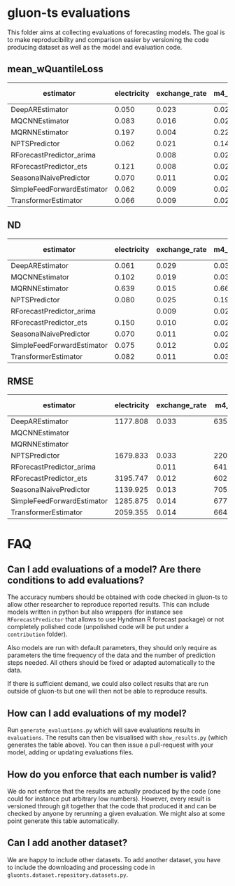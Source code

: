 # gluon-ts evaluations

This folder aims at collecting evaluations of forecasting models. The goal is to make reproducibility and comparison easier by versioning the code producing dataset as well as the model and evaluation code.

## mean_wQuantileLoss

estimator | electricity | exchange_rate | m4_daily | m4_hourly | m4_monthly | m4_quarterly | m4_weekly | m4_yearly | solar-energy | traffic
---- | ---- | ---- | ---- | ---- | ---- | ---- | ---- | ---- | ---- | ----
DeepAREstimator | 0.050 | 0.023 | 0.025 | 0.033 | 0.115 | 0.087 | 0.048 | 0.128 | 0.398 | 0.126
MQCNNEstimator | 0.083 | 0.016 | 0.027 | 0.065 | 0.124 | 0.089 | 0.059 | 0.122 | 0.551 | 0.272
MQRNNEstimator | 0.197 | 0.004 | 0.222 | 0.298 | 0.209 | 0.326 | 0.104 | 0.328 | 0.164 | 0.087
NPTSPredictor | 0.062 | 0.021 | 0.145 | 0.048 | 0.233 | 0.255 | 0.296 | 0.355 | 0.826 | 0.180
RForecastPredictor_arima |  | 0.008 | 0.024 | 0.040 |  | 0.080 | 0.050 | 0.124 | 1.153 |
RForecastPredictor_ets | 0.121 | 0.008 | 0.023 | 0.043 | 0.099 | 0.079 | 0.051 | 0.126 | 1.778 | 0.373
SeasonalNaivePredictor | 0.070 | 0.011 | 0.028 | 0.048 | 0.146 | 0.119 | 0.063 | 0.161 | 1.000 | 0.251
SimpleFeedForwardEstimator | 0.062 | 0.009 | 0.023 | 0.044 | 0.116 | 0.088 | 0.051 | 0.132 | 0.435 | 0.212
TransformerEstimator | 0.066 | 0.009 | 0.027 | 0.035 | 0.136 | 0.105 | 0.083 | 0.160 | 0.432 | 0.132

## ND

estimator | electricity | exchange_rate | m4_daily | m4_hourly | m4_monthly | m4_quarterly | m4_weekly | m4_yearly | solar-energy | traffic
---- | ---- | ---- | ---- | ---- | ---- | ---- | ---- | ---- | ---- | ----
DeepAREstimator | 0.061 | 0.029 | 0.030 | 0.042 | 0.125 | 0.102 | 0.060 | 0.152 | 0.490 | 0.150
MQCNNEstimator | 0.102 | 0.019 | 0.032 | 0.086 | 0.132 | 0.103 | 0.065 | 0.146 | 0.666 | 0.310
MQRNNEstimator | 0.639 | 0.015 | 0.662 | 0.906 | 0.660 | 0.981 | 0.345 | 0.987 | 0.702 | 0.334
NPTSPredictor | 0.080 | 0.025 | 0.191 | 0.063 | 0.293 | 0.334 | 0.387 | 0.442 | 1.031 | 0.225
RForecastPredictor_arima |  | 0.009 | 0.029 | 0.053 |  | 0.097 | 0.060 | 0.148 | 1.150 |
RForecastPredictor_ets | 0.150 | 0.010 | 0.027 | 0.054 | 0.120 | 0.095 | 0.061 | 0.149 | 1.364 | 0.385
SeasonalNaivePredictor | 0.070 | 0.011 | 0.028 | 0.048 | 0.146 | 0.119 | 0.063 | 0.161 | 1.000 | 0.251
SimpleFeedForwardEstimator | 0.075 | 0.012 | 0.028 | 0.055 | 0.126 | 0.104 | 0.060 | 0.158 | 0.520 | 0.251
TransformerEstimator | 0.082 | 0.011 | 0.032 | 0.043 | 0.150 | 0.128 | 0.098 | 0.193 | 0.534 | 0.159

## RMSE

estimator | electricity | exchange_rate | m4_daily | m4_hourly | m4_monthly | m4_quarterly | m4_weekly | m4_yearly | solar-energy | traffic
---- | ---- | ---- | ---- | ---- | ---- | ---- | ---- | ---- | ---- | ----
DeepAREstimator | 1177.808 | 0.033 | 635.905 | 1344.878 | 1405.169 | 1405.009 | 613.102 | 1865.383 | 31.510 | 0.025
MQCNNEstimator |  |  |  |  |  |  |  |  |  |
MQRNNEstimator |  |  |  |  |  |  |  |  |  |
NPTSPredictor | 1679.833 | 0.033 | 2207.532 | 2871.974 | 2613.715 | 3251.401 | 3621.983 | 4211.343 | 53.450 | 0.031
RForecastPredictor_arima |  | 0.011 | 641.476 | 2285.035 |  | 1436.552 | 644.820 | 2065.602 | 58.934 |
RForecastPredictor_ets | 3195.747 | 0.012 | 602.283 | 2158.406 | 1413.275 | 1374.529 | 659.644 | 2066.347 | 65.986 | 0.039
SeasonalNaivePredictor | 1139.925 | 0.013 | 705.425 | 1901.146 | 1628.794 | 1577.303 | 673.443 | 2016.458 | 62.518 | 0.037
SimpleFeedForwardEstimator | 1285.875 | 0.014 | 677.479 | 2323.024 | 1420.506 | 1453.103 | 672.740 | 1982.234 | 37.251 | 0.034
TransformerEstimator | 2059.355 | 0.014 | 664.324 | 1575.836 | 1512.068 | 1494.884 | 848.616 | 2010.936 | 35.152 | 0.026

# FAQ

## Can I add evaluations of a model? Are there conditions to add evaluations?
The accuracy numbers should be obtained with code checked in gluon-ts to allow other researcher to reproduce reported results. 
This can include models written in python but also wrappers (for instance see `RForecastPredictor` that allows to use Hyndman R forecast package) or not completely polished code (unpolished code will be put under a `contribution` folder). 

Also models are run with default parameters, they should only require as parameters the time frequency of the data and the number of prediction steps needed. All others should be fixed or adapted automatically to the data.

If there is sufficient demand, we could also collect results that are run outside of gluon-ts but one will then not be able to reproduce results.


## How can I add evaluations of my model?
Run `generate_evaluations.py` which will save evaluations results in `evaluations`. The results can then be visualised with `show_results.py` (which generates the table above). 
You can then issue a pull-request with your model, adding or updating evaluations files.


## How do you enforce that each number is valid?

We do not enforce that the results are actually produced by the code (one could for instance put arbitrary 
low numbers). 
However, every result is versioned through git together that the code that produced it and can be checked by anyone 
by rerunning a given evaluation. We might also at some point generate this table automatically.


## Can I add another dataset?
We are happy to include other datasets.
To add another dataset, you have to include the downloading and processing code in 
`gluonts.dataset.repository.datasets.py`.



